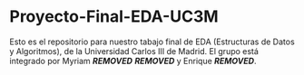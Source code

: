 # Proyecto-Final-EDA-UC3M
Esto es el repositorio para nuestro tabajo final de EDA (Estructuras de Datos y Algoritmos), de la Universidad Carlos III de Madrid.
El grupo está integrado por Myriam ***REMOVED*** ***REMOVED*** y Enrique ***REMOVED***.
